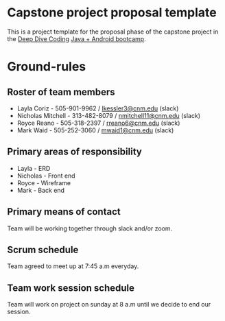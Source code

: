 # Capstone project proposal template

This is a project template for the proposal phase of the capstone project in the [Deep Dive Coding](https://deepdivecoding.com/) [Java + Android bootcamp](https://deepdivecoding.com/java-android/).

# Ground-rules

## Roster of team members
  * Layla Coriz - 505-901-9962 / lkessler3@cnm.edu (slack)
  * Nicholas Mitchell - 313-482-8079 / nmitchell11@cnm.edu (slack)
  * Royce Reano - 505-318-2397 / rreano6@cnm.edu (slack)
  * Mark Waid - 505-252-3060 / mwaid1@cnm.edu (slack)


## Primary areas of responsibility

* Layla - ERD
* Nicholas - Front end
* Royce - Wireframe
* Mark - Back end

## Primary means of contact

Team will be working together through slack and/or zoom.

## Scrum schedule

Team agreed to meet up at 7:45 a.m everyday.

## Team work session schedule

Team will work on project on sunday at 8 a.m until we decide to end our session.
